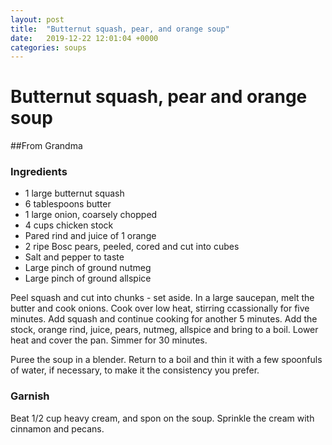 ```yaml
---
layout: post
title:  "Butternut squash, pear, and orange soup"
date:   2019-12-22 12:01:04 +0000
categories: soups
---
```


# Butternut squash, pear and orange soup
##From Grandma
### Ingredients
* 1 large butternut squash
* 6 tablespoons butter
* 1 large onion, coarsely chopped
* 4 cups chicken stock
* Pared rind and juice of 1 orange
* 2 ripe Bosc pears, peeled, cored and cut into cubes
* Salt and pepper to taste
* Large pinch of ground nutmeg
* Large pinch of ground allspice


Peel squash and cut into chunks - set aside. In a large saucepan, melt the butter and cook onions. Cook over low heat, stirring ccassionally for five minutes. Add squash and continue cooking for another 5 minutes. Add the stock, orange rind, juice, pears, nutmeg, allspice and bring to a boil. Lower heat and cover the pan. Simmer for 30 minutes.

Puree the soup in a blender. Return to a boil and thin it with a few spoonfuls of water, if necessary, to make it the consistency you prefer.

### Garnish

Beat 1/2 cup heavy cream, and spon on the soup. Sprinkle the cream with cinnamon and pecans.
